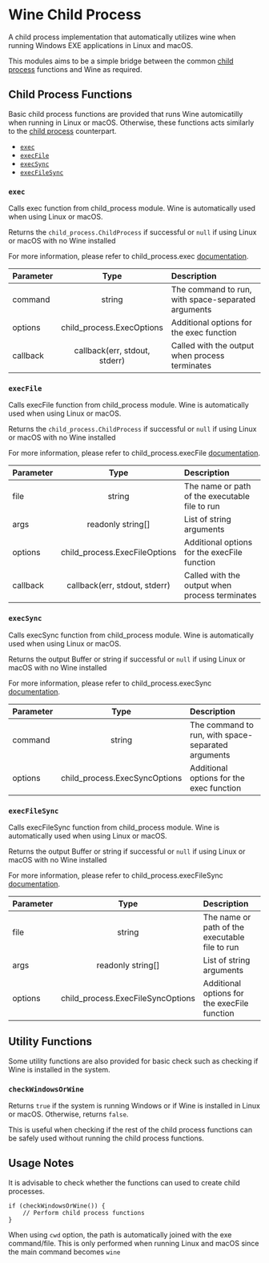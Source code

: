 # Wine Child Process

A child process implementation that automatically utilizes wine when running Windows EXE applications in Linux and macOS.

This modules aims to be a simple bridge between the common [child process](https://nodejs.org/api/child_process.html) functions and Wine as required.


## Child Process Functions

Basic child process functions are provided that runs Wine automicatilly when running in Linux or macOS. Otherwise, these functions acts similarly to the [child process](https://nodejs.org/api/child_process.html) counterpart.

- [`exec`](#exec)
- [`execFile`](#execfile)
- [`execSync`](#execsync)
- [`execFileSync`](#execfilesync)


### `exec`

Calls exec function from child_process module. Wine is automatically used when using Linux or macOS.

Returns the `child_process.ChildProcess` if successful or `null` if using Linux or macOS with no Wine installed

For more information, please refer to child_process.exec [documentation](https://nodejs.org/api/child_process.html#child_processexeccommand-options-callback).

| Parameter  | Type                          | Description                                        |
|:---------- |:-----------------------------:|:-------------------------------------------------- |
| command    | string                        | The command to run, with space-separated arguments |
| options    | child_process.ExecOptions     | Additional options for the exec function           |
| callback   | callback(err, stdout, stderr) | Called with the output when process terminates     |


### `execFile`

Calls execFile function from child_process module. Wine is automatically used when using Linux or macOS.

Returns the `child_process.ChildProcess` if successful or `null` if using Linux or macOS with no Wine installed

For more information, please refer to child_process.execFile [documentation](https://nodejs.org/api/child_process.html#child_processexecfilefile-args-options-callback).

| Parameter  | Type                          | Description                                        |
|:---------- |:-----------------------------:|:-------------------------------------------------- |
| file       | string                        | The name or path of the executable file to run     |
| args       | readonly string[]             | List of string arguments                           |
| options    | child_process.ExecFileOptions | Additional options for the execFile function       |
| callback   | callback(err, stdout, stderr) | Called with the output when process terminates     |


### `execSync`

Calls execSync function from child_process module. Wine is automatically used when using Linux or macOS.

Returns the output Buffer or string if successful or `null` if using Linux or macOS with no Wine installed

For more information, please refer to child_process.execSync [documentation](https://nodejs.org/api/child_process.html#child_processexecsynccommand-options).

| Parameter  | Type                          | Description                                        |
|:---------- |:-----------------------------:|:-------------------------------------------------- |
| command    | string                        | The command to run, with space-separated arguments |
| options    | child_process.ExecSyncOptions | Additional options for the exec function           |


### `execFileSync`

Calls execFileSync function from child_process module. Wine is automatically used when using Linux or macOS.

Returns the output Buffer or string if successful or `null` if using Linux or macOS with no Wine installed

For more information, please refer to child_process.execFileSync [documentation](https://nodejs.org/api/child_process.html#child_processexecfilesyncfile-args-options).

| Parameter  | Type                              | Description                                        |
|:---------- |:---------------------------------:|:-------------------------------------------------- |
| file       | string                            | The name or path of the executable file to run     |
| args       | readonly string[]                 | List of string arguments                           |
| options    | child_process.ExecFileSyncOptions | Additional options for the execFile function       |


## Utility Functions

Some utility functions are also provided for basic check such as checking if Wine is installed in the system.


### `checkWindowsOrWine`

Returns `true` if the system is running Windows or if Wine is installed in Linux or macOS. Otherwise, returns `false`.

This is useful when checking if the rest of the child process functions can be safely used without running the child process functions.


## Usage Notes

It is advisable to check whether the functions can used to create child processes.

    if (checkWindowsOrWine()) {
        // Perform child process functions
    }

When using `cwd` option, the path is automatically joined with the exe command/file. This is only performed when running Linux and macOS since the main command becomes `wine`
